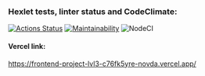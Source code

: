 ### Hexlet tests, linter status and CodeClimate:
[![Actions Status](https://github.com/novda/frontend-project-lvl3/workflows/hexlet-check/badge.svg)](https://github.com/novda/frontend-project-lvl3/actions)
[![Maintainability](https://api.codeclimate.com/v1/badges/a99a88d28ad37a79dbf6/maintainability)](https://github.com/novda/frontend-project-lvl3/maintainability)
![NodeCI](https://github.com/novda/frontend-project-lvl3/actions/workflows/nodejs.yml/badge.svg)


#### Vercel link:
https://frontend-project-lvl3-c76fk5yre-novda.vercel.app/
